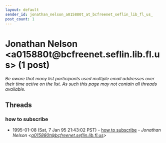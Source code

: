 ```yaml
---
layout: default
sender_id: jonathan_nelson_a015880t_at_bcfreenet_seflin_lib_fl_us_
post_count: 1
---
```


# Jonathan Nelson <a015880t<span>@</span>bcfreenet.seflin.lib.fl.us> (1 post)

_Be aware that many list participants used multiple email addresses over their time active on the list. As such this page may not contain all threads available._

## Threads

### how to subscribe
+ 1995-01-08 (Sat, 7 Jan 95 21:43:02 PST) - [how to subscribe](/archive/1995/01/d3b6c75f425e1882af4b26fb32cf416628f98a1e36da0ab67c78517be0da1cb4) - _Jonathan Nelson \<a015880t@bcfreenet.seflin.lib.fl.us\>_

